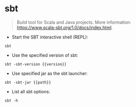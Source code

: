 # sbt

> Build tool for Scala and Java projects.
> More information: <https://www.scala-sbt.org/1.0/docs/index.html>.

- Start the SBT interactive shell (REPL):

`sbt`

- Use the specified version of sbt:

`sbt -sbt-version {{version}}`

- Use specified jar as the sbt launcher:

`sbt -sbt-jar {{path}}`

- List all sbt options:

`sbt -h`
